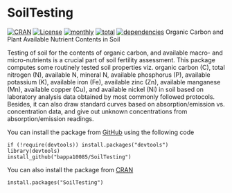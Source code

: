 # SoilTesting
[![CRAN](http://www.r-pkg.org/badges/version/SOILTESTING)](https://CRAN.R-project.org/package=SOILTESTING) [![License](https://img.shields.io/badge/license-GPL%20%28%3E=%203%29-lightgrey.svg?style=flat)](http://www.gnu.org/licenses/gpl-3.0.html) [![monthly](http://cranlogs.r-pkg.org/badges/SOILTESTING)]( http://cranlogs.r-pkg.org/badges/SOILTESTING) [![total](http://cranlogs.r-pkg.org/badges/grand-total/SOILTESTING)](http://cranlogs.r-pkg.org/badges/grand-total/SOILTESTING)  [![dependencies](https://tinyverse.netlify.com/badge/SOILTESTING)](https://CRAN.R-project.org/package=SOILTESTING)
Organic Carbon and Plant Available Nutrient Contents in Soil

Testing of soil for the contents of organic carbon, and available macro- and micro-nutrients is a crucial part of soil fertility assessment. This package computes some routinely tested soil properties viz. organic carbon (C), total nitrogen (N), available N, mineral N, available phosphorus (P), available potassium (K), available iron (Fe), available zinc (Zn), available manganese (Mn), available copper (Cu), and available nickel (Ni) in soil based on laboratory analysis data obtained by most commonly followed protocols. Besides, it can also draw standard curves based on absorption/emission vs. concentration data, and give out unknown concentrations from absorption/emission readings.

You can install the package from [GitHub](https://github.com/bappa10085/SoilTesting) using the following code
```
if (!require(devtools)) install.packages("devtools")
library(devtools)
install_github("bappa10085/SoilTesting")
````
You can also install the package from [CRAN](https://cran.r-project.org/web/packages/SoilTesting/index.html)
```
install.packages("SoilTesting")
```
